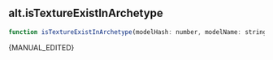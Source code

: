 ## alt.isTextureExistInArchetype

```js
function isTextureExistInArchetype(modelHash: number, modelName: string);
```

{MANUAL_EDITED}